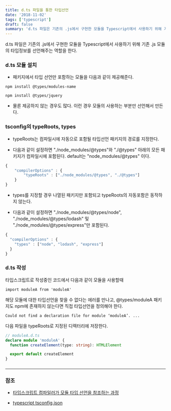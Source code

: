 ```yaml
---
title: d.ts 파일을 통한 타입선언
date: '2018-11-02'
tags: ['typescript']
draft: false
summary: 'd.ts 파일은 기존의 .js에서 구현한 모듈을 Typescript에서 사용하기 위해 기존 .js 모듈의 타입정보를 선언해주는 역할을 한다.'
---
```


d.ts 파일은 기존의 .js에서 구현한 모듈을 Typescript에서 사용하기 위해 기존 .js 모듈의 타입정보를 선언해주는 역할을 한다.

### d.ts 모듈 설치

- 패키지에서 타입 선언만 포함하는 모듈을 다음과 같이 제공해준다.

```
npm install @types/modules-name

npm install @types/jquery
```

- 물론 제공하지 않는 경우도 많다. 이런 경우 모듈의 사용하는 부분만 선언해서 만든다.

### tsconfig의 typeRoots, types

- typeRoots는 컴파일시에 자동으로 포함될 타입선언 패키지의 경로를 지정한다.

- 다음과 같이 설정하면 "./node_modules/@types"와 "./@types" 아래의 모든 패키지가 컴파일시에 포함된다. default는 "node_modules/@types" 이다.

```js
{
    "compilerOptions" : {
        "typeRoots" : ["./node_modules/@types", "./@types"]
    }
}
```

- types를 지정할 경우 나열된 패키지만 포함되고 typeRoots의 자동포함은 동작하지 않는다.

- 다음과 같이 설정하면 "./node_modules/@types/node", "./node_modules/@types/lodash" 및 "./node_modules/@types/express"만 포함된다.

```js
{
  "compilerOptions" : {
    "types" : ["node", "lodash", "express"]
  }
}
```

### d.ts 작성

타입스크립트로 작성중인 코드에서 다음과 같이 모듈을 사용할때

```
import moduleA from 'moduleA'
```

해당 모듈에 대한 타입선언을 찾을 수 없다는 에러를 만나고, @types/moduleA 패키지도 npm에 존재하지 않는다면 직접 타입선언을 정의해야 한다.

```
Could not find a declaration file for module ‘moduleA’. ...
```

다음 파일을 typeRoots로 지정된 디렉터리에 저장한다.

```ts
// moduleA.d.ts
declare module 'moduleA' {
  function createElement(type: string): HTMLElement

  export default createElement
}
```

###

---

### 참조

- [타입스크립트 컴파일러가 모듈 타입 선언을 참조하는 과정](https://medium.com/naver-fe-platform/%ED%83%80%EC%9E%85%EC%8A%A4%ED%81%AC%EB%A6%BD%ED%8A%B8-%EC%BB%B4%ED%8C%8C%EC%9D%BC%EB%9F%AC%EA%B0%80-%EB%AA%A8%EB%93%88-%ED%83%80%EC%9E%85-%EC%84%A0%EC%96%B8%EC%9D%84-%EC%B0%B8%EC%A1%B0%ED%95%98%EB%8A%94-%EA%B3%BC%EC%A0%95-5bfc55a88bb6)

- [typescript tsconfig.json](https://typescript-kr.github.io/pages/tsconfig.json.html)
